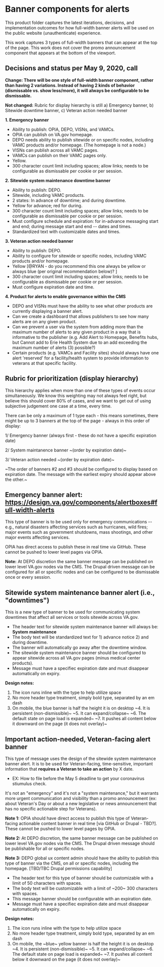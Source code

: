 # Banner components for alerts

This product folder captures the latest iterations, decisions, and implementation outcomes for how full-width banner alerts will be used on the public website (unauthenticate) experience. 

This work captures 3 types of full-width banners that can appear at the top of the page. This work does not cover the promo announcement component that appears at the bottom of the viewport. 

## Decisions and status per May 9, 2020, call

__Change: There will be one style of full-width banner component, rather than having 2 variations. Instead of having 2 kinds of behavior (dismissable vs. show less/more), it will always be configurable to be dismissable.__

__Not changed:__ Rubric for display hierarchy is still a) Emergency banner, b) Sitewide downtime banner, c) Veteran action needed banner


__1. Emergency banner__

- Ability to publish: OPIA, DEPO, VISNs, and VAMCs.
- OPIA can publish on VA.gov homepage.
- DEPO needs ability to publish sitewide or on specific nodes, including VAMC products and/or homepage. (The homepage is not a node.)
- VISNs can publish across all VAMC pages.
- VAMCs can publish on their VAMC pages only. 
- Yellow.
- 300 character count limit including spaces; allow links; needs to be configurable as dismissable per cookie or per session. 

__2. Sitewide system maintenance downtime banner__ 

- Ability to publish: DEPO.
- Sitewide, including VAMC products. 
- 2 states: In advance of downtime; and during downtime. 
- Yellow for advance; red for during.
- 300 character count limit including spaces; allow links; needs to be configurable as dismissable per cookie or per session.
- Must configure schedule and expiration: for in-advance messaging start and end; during message start and end -- dates and times.
- Standardized text with customizable dates and times. 

__3. Veteran action needed banner__ 

- Ability to publish: DEPO.
- Ability to configure for sitewide or specific nodes, including VAMC products and/or homepage. 
- Yellow [@RYAN - do you recommend this one always be yellow or always blue (per original recommendation below)? ] 
- 300 character count limit including spaces; allow links; needs to be configurable as dismissable per cookie or per session.
- Must configure expiration date and time. 

__4. Product for alerts to enable governance within the CMS__

 - DEPO and VISNs must have the ability to see what other products are currently displaying a banner alert.
 - Can we create a dashboard that allows publishers to see how many alerts are on any given product.
 - Can we prevent a user via the system from adding more than the maximum number of alerts to any given product in a way that is informative to the publisher (e.g. Add Alert to Homepage, Benefits hubs, but Cannot add to Erie Health System due to an add exceeding the maximum number of alerts (3) possible?)
 - Certain products (e.g. VAMCs and Facility sites) should always have one alert 'reserved' for a facility/health system to provide information to veterans at that specific facility.


## Rubric for prioritization (display hierarchy)
This hierarchy applies when more than one of these types of events occur simultaneously. We know this weighting may not always feel right, but believe this should cover 80% of cases, and we want to get out of using subjective judgement one case at a time, every time. 

There can be only a maximum of 1 type each - this means sometimes, there might be up to 3 banners at the top of the page - always in this order of display:

1/ Emergency banner (always first - these do not have a specific expiration date)

2/ System maintanence banner ~(order by expiration date)~ 

3/ Veteran action needed ~(order by expiration date)~


~The order of banners #2 and #3 should be configured to display based on expiration date. The message with the earliest expiry should appear above the other.~ 

## Emergency banner alert: https://design.va.gov/components/alertboxes#full-width-alerts

This type of banner is to be used only for emergency communications -- e.g., natural disasters affecting services such as hurricanes, wild fires; major events such as government shutdowns, mass shootings, and other major events affecting services. 

OPIA has direct access to publish these in real time via GitHub. These cannot be pushed to lower level pages via OPIA. 

__Note:__ At DEPO discretion the same banner message can be published on lower level VA.gov nodes via the CMS. The Drupal driven message can be configured for all or specific nodes and can be configured to be dismissable once or every session. 


## Sitewide system maintenance banner alert (i.e., "downtimes")

This is a new type of banner to be used for communicating system downtimes that affect all services or tools sitewide across VA.gov. 

- The header text for sitewide system maintenance banner will always be: __System maintenance__
- The body text will be standardized text for 1) advance notice 2) and during downtime. 
- The banner will automatically go away after the downtime window.
- The sitewide system maintenance banner should be configured to appear sitewide across all VA.gov pages (minus medical center products).
- Message must have a specifiec expiration date and must disappear automatically on expiry. 

__Design notes:__
1. The icon runs inline with the type to help utilize space
2. No more header type treatment, simply bold type, separated by an em dash
3. On mobile, the blue banner is half the height it is on desktop
~4. It is persistent (non-dismissible)~
~5. It can expand/collapse~
~6. The default state on page load is expanded~
~7. It pushes all content below it downward on the page (it does not overlay)~

## Important action-needed, Veteran-facing alert banner

This type of message uses the design of the sitewide system maintenance banner alert. It is to be used for Veteran-facing, time-sensitive, important information that __requires a Veteran to take an action__ by X date. 

- EX: How to file before the May 5 deadline to get your coronavirus stiumulus check.  

It's not an "emergency" and it's not a "system maintenance," but it warrants more urgent communication and visibility than a promo announcement (ex: about Veteran's Day or about a new legislative or news announcement that has no specific actionable step for Veterans). 

__Note 1:__ OPIA should have direct access to publish this type of Veteran-facing actionable content banner in real time [via GitHub or Drupal - TBD?]. These cannot be pushed to lower level pages by OPIA. 

__Note 2:__ At DEPO discretion, the same banner message can be published on lower level VA.gov nodes via the CMS. The Drupal driven message should be publishable for all or specific nodes. 

__Note 3:__ DEPO global ux content admin should have the ability to publish this type of banner via the CMS, on all or specific nodes, including the homepage. [TBD/TBC Drupal permissions capability]

- The header text for this type of banner should be customizable with a limit of 50 characters with spaces.
- The body text will be customizable with a limit of ~200~ 300 characters with spaces.
- This message banner should be configurable with an expiration date.
- Message must have a specifiec expiration date and must disappear automatically on expiry. 

__Design notes:__
1. The icon runs inline with the type to help utilize space
2. No more header type treatment, simply bold type, separated by an em dash
3. On mobile, the ~blue~ yellow banner is half the height it is on desktop
~4. It is persistent (non-dismissible)~
~5. It can expand/collapse~ 
~6. The default state on page load is expanded~
~7. It pushes all content below it downward on the page (it does not overlay)~

